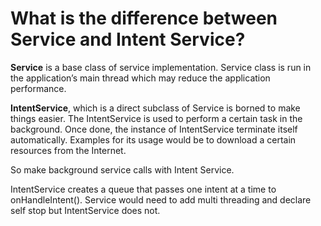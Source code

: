 # What is the difference between Service and Intent Service?

**Service** is a base class of service implementation. Service class is run in the application’s main thread which may reduce the application performance.


**IntentService**, which is a direct subclass of Service is borned to make things easier. The IntentService is used to perform a certain task in the background. Once done, the instance of IntentService terminate itself automatically. Examples for its usage would be to download a certain resources from the Internet.


So make background service calls with Intent Service.

IntentService creates a queue that passes one intent at a time to onHandleIntent(). Service would need to add multi threading and declare self stop but IntentService does not.
